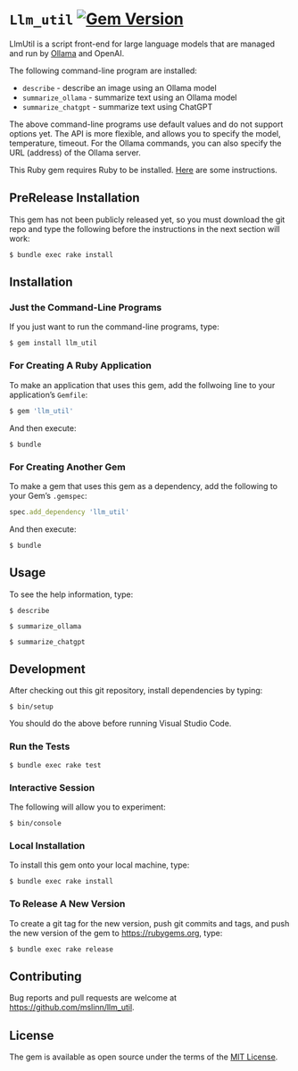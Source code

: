 # `Llm_util` [![Gem Version](https://badge.fury.io/rb/llm_util.svg)](https://badge.fury.io/rb/llm_util)

LlmUtil is a script front-end for large language models that are managed and run by [Ollama](https://ollama.ai/) and OpenAI.

The following command-line program are installed:

* `describe` - describe an image using an Ollama model
* `summarize_ollama` - summarize text using an Ollama model
* `summarize_chatgpt` - summarize text using ChatGPT

The above command-line programs use default values and do not support options yet.
The API is more flexible, and allows you to specify the model, temperature, timeout.
For the Ollama commands, you can also specify the URL (address) of the Ollama server.

This Ruby gem requires Ruby to be installed.
[Here](https://www.mslinn.com/ruby/1000-ruby-setup.html) are some instructions.


## PreRelease Installation

This gem has not been publicly released yet, so you must download the git repo and
type the following before the instructions in the next section will work:

```shell
$ bundle exec rake install
```


## Installation

### Just the Command-Line Programs

If you just want to run the command-line programs, type:

```shell
$ gem install llm_util
```


### For Creating A Ruby Application

To make an application that uses this gem, add the follwoing line to your application&rsquo;s `Gemfile`:

```ruby
$ gem 'llm_util'
```

And then execute:

```shell
$ bundle
```


### For Creating Another Gem

To make a gem that uses this gem as a dependency, add the following to your Gem&rsquo;s `.gemspec`:

```ruby
spec.add_dependency 'llm_util'
```

And then execute:

```shell
$ bundle
```


## Usage

To see the help information, type:

```shell
$ describe
```

```shell
$ summarize_ollama
```

```shell
$ summarize_chatgpt
```


## Development

After checking out this git repository, install dependencies by typing:

```shell
$ bin/setup
```

You should do the above before running Visual Studio Code.


### Run the Tests

```shell
$ bundle exec rake test
```


### Interactive Session

The following will allow you to experiment:

```shell
$ bin/console
```


### Local Installation

To install this gem onto your local machine, type:

```shell
$ bundle exec rake install
```


### To Release A New Version

To create a git tag for the new version, push git commits and tags,
and push the new version of the gem to https://rubygems.org, type:

```shell
$ bundle exec rake release
```


## Contributing

Bug reports and pull requests are welcome at https://github.com/mslinn/llm_util.


## License

The gem is available as open source under the terms of the [MIT License](https://opensource.org/licenses/MIT).
